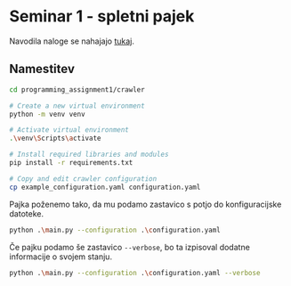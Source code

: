 # Seminar 1 - spletni pajek

Navodila naloge se nahajajo [tukaj](https://szitnik.github.io/wier-labs/PA1.html).

## Namestitev

```bash
cd programming_assignment1/crawler

# Create a new virtual environment
python -m venv venv

# Activate virtual environment
.\venv\Scripts\activate

# Install required libraries and modules
pip install -r requirements.txt

# Copy and edit crawler configuration
cp example_configuration.yaml configuration.yaml
```

Pajka poženemo tako, da mu podamo zastavico s potjo do konfiguracijske datoteke.

```bash
python .\main.py --configuration .\configuration.yaml
```

Če pajku podamo še zastavico `--verbose`, bo ta izpisoval dodatne informacije o svojem stanju.

```bash
python .\main.py --configuration .\configuration.yaml --verbose
```